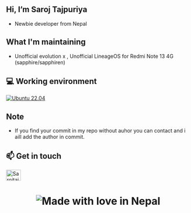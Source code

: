 ## Hi, I’m Saroj Tajpuriya
- Newbie developer from Nepal

##  What I'm maintaining
- Unofficial evolution x , Unofficial LineageOS for Redmi Note 13 4G (sapphire/sapphiren)
## 💻 Working environment
[![Ubuntu 22.04](https://img.shields.io/badge/Ubuntu-22.04-orange?style=flat-square&logo=ubuntu&logoColor=ffffff)](https://releases.ubuntu.com/22.04/)

##  Note
- If you find your commit in my repo without auhor you can contact and i aill add the author in commit.

## 📫 Get in touch
<p align="left">
<a href="https://t.me/Sarojtaj77" target="blank"><img align="center" src="https://cdn.jsdelivr.net/npm/simple-icons@3.0.1/icons/telegram.svg" alt="Sarojtaj77" height="30" width="40" /></a>

<h1 align="center">

![Made with love in Nepal](https://madewithlove.now.sh/np?heart=true&text=Made+with+love+in+Nepal)
</h1>
